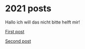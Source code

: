 # 2021 posts
Hallo ich will das nicht bitte helft mir!

[First post](./first.md)

[Second post](./second.md)


